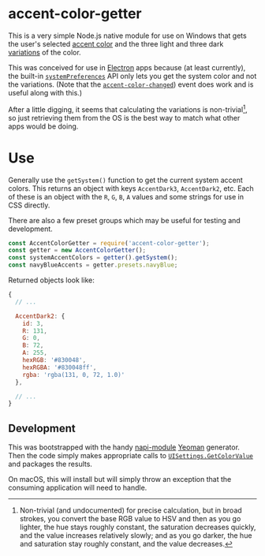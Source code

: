 # accent-color-getter

This is a very simple Node.js native module for use on Windows that gets the
user's selected
[accent
color](https://learn.microsoft.com/en-us/windows/apps/design/signature-experiences/color#accent-color)
and the three light and three dark
[variations](https://learn.microsoft.com/en-us/windows/apps/design/style/color#accent-color-palette)
of the color.

This was conceived for use in [Electron](https://www.electronjs.org/) apps
because (at least currently), the built-in
[`systemPreferences`](https://www.electronjs.org/docs/latest/api/system-preferences#systempreferencesgetcolorcolor-windows-macos)
API only lets you get the system color and not the variations. (Note that the
[`accent-color-changed`](https://www.electronjs.org/docs/latest/api/system-preferences#event-accent-color-changed-windows))
event does work and is useful along with this.)

After a little digging, it seems that calculating the variations is non-trivial[^1],
so just retrieving them from the OS is the best way to match what other apps
would be doing.

# Use

Generally use the `getSystem()` function to get the current system accent
colors. This returns an object with keys `AccentDark3`, `AccentDark2`, etc. Each
of these is an object with the `R`, `G`, `B`, `A` values and some strings for
use in CSS directly.

There are also a few preset groups which may be useful for testing and development.

```js
const AccentColorGetter = require('accent-color-getter');
const getter = new AccentColorGetter();
const systemAccentColors = getter().getSystem();
const navyBlueAccents = getter.presets.navyBlue;
```

Returned objects look like:

```js
{
  // ...

  AccentDark2: {
    id: 3,
    R: 131,
    G: 0,
    B: 72,
    A: 255,
    hexRGB: '#830048',
    hexRGBA: '#830048ff',
    rgba: 'rgba(131, 0, 72, 1.0)'
  },

  // ...
}
```

## Development

This was bootstrapped with the handy
[napi-module](https://www.npmjs.com/package/generator-napi-module)
[Yeoman](https://yeoman.io/) generator. Then the code simply makes appropriate
calls to
[`UISettings.GetColorValue`](https://learn.microsoft.com/en-us/uwp/api/windows.ui.viewmanagement.uisettings.getcolorvalue)
and packages the results.

On macOS, this will install but will simply throw an exception that the
consuming application will need to handle.

[^1]:
    Non-trivial (and undocumented) for precise calculation, but in broad
    strokes, you convert the base RGB value to HSV and then as you go lighter,
    the hue stays roughly constant, the saturation decreases quickly, and the
    value increases relatively slowly; and as you go darker, the hue and
    saturation stay roughly constant, and the value decreases.
